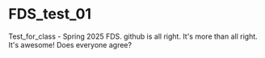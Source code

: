# FDS_test_01
Test_for_class - Spring 2025 FDS. github is all right.
It's more than all right. It's awesome! 
Does everyone agree?
